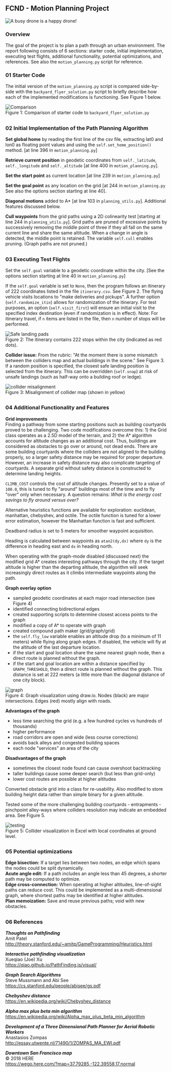 ## FCND - Motion Planning Project

![A busy drone is a happy drone!](images/skycity.png?raw=true)

### Overview

The goal of the project is to plan a path through an urban environment. The report following consists of 6 sections: starter code, initial implementation, executing test flights, additional functionality, potential optimizations, and references. See also the `motion_planning.py` script for reference.

### 01 Starter Code

The initial version of the `motion_planning.py` script is compared side-by-side with the `backyard_flyer_solution.py` script to briefly describe how each of the implemented modifications is functioning. See Figure 1 below.


![Comparison](images/compare.png?raw=true)<br>
Figure 1: Comparison of starter code to `backyard_flyer_solution.py`

## 
### 02 Initial Implementation of the Path Planning Algorithm

**Set global home** by reading the first line of the csv file, extracting lat0 and lon0 as floating point values and using the `self.set_home_position()` method. [at line 396 in `motion_planning.py`]

**Retrieve current position** in geodetic coordinates from `self._latitude`, `self._longitude` and `self._altitude` [at line 400 in `motion_planning.py`].

**Set the start point** as current location [at line 239 in `motion_planning.py`]

**Set the goal point** as any location on the grid [at 244 in `motion_planning.py` See also the options section starting at line 40]. 

**Diagonal motions** added to A* [at line 103 in `planning_utils.py`]. Additional features discussed below.

**Cull waypoints** from the grid paths using a 2D colinearity test [starting at line 244 in `planning_utils.py`]. Grid paths are pruned of excessive points by successively removing the middle point of three if they all fall on the same current line and share the same altitude. When a change in angle is detected, the middle point is retained. The variable `self.cull` enables pruning. (Graph paths are not pruned.) 

## 
### 03 Executing Test Flights

Set the `self.goal` variable to a geodetic coordinate within the city. [See the options section starting at line 40 in `motion_planning.py`]

If the `self.goal` variable is set to `None`, then the program follows an itinerary of 222 coordinates listed in the file `itinerary.csv`. See Figure 2. The flying vehicle visits locations to "make deliveries and pickups". A further option (`self.randomize_itin`) allows for randomization of the itinerary. For test purposes, an option (`self.visit_first`) will ensure an initial visit to the specified index destination (even if randomization is in effect). Note: For itinerary travel, if `n` items are listed in the file, then `n` number of stops will be performed.

![Safe landing pads](images/landings.png?raw=true)<br>
Figure 2: The itinerary contains 222 stops within the city (indicated as red dots).

**Collider issue:** From the rubric: "At the moment there is some mismatch between the colliders map and actual buildings in the scene." See Figure 3. If a random position is specified, the closest safe landing position is selected from the itinerary. This can be overridden (`self.snap`) at risk of unsafe landings (such as half-way onto a building roof or ledge).

![collider misalignment](images/ColliderMisalignment.png?raw=true)<br>
Figure 3: Misalignment of collider map (shown in yellow)

## 
### 04 Additional Functionality and Features

**Grid improvements**<br>
Finding a pathway from some starting positions such as building courtyards proved to be challenging. Two code modifications overcome this: 1) the Grid class operates as a 2.5D model of the terrain, and 2) the A* algorithm accounts for altitude changes as an additional cost. Thus, buildings are considered as obstacles to go over or around, not dead ends. There are some building courtyards where the colliders are not aligned to the building properly, so a larger safety distance may be required for proper departure. However, an increase in safety distance may also complicate targeting of courtyards. A separate grid without safety distance is constructed to determine landing heights.

`CLIMB_COST` controls the cost of altitude changes. Presently set to a value of `100.0`, this is tuned to fly "around" buildings most of the time and to fly "over" only when necessary. A question remains: *What is the energy cost savings to fly around versus over?*

Alternative heuristics functions are available for exploration: euclidean, manhattan, chebyshev, and octile. The octile function is tuned for a lower error estimation, however the Manhattan function is fast and sufficient.

Deadband radius is set to 5 meters for smoother waypoint acquisition.

Heading is calculated between waypoints as `atan2(dy,dx)` where `dy` is the difference in heading east and `dx` in heading north.

When operating with the graph-mode disabled (discussed next) the modified grid A* creates interesting pathways through the city. If the target altitude is higher than the departing altitude, the algorithm will seek increasingly direct routes as it climbs intermediate waypoints along the path.

**Graph overlay option**

- sampled geodetic coordinates at each major road intersection (see Figure 4)
- identified connecting bidirectional edges
- created supporting scripts to determine closest access points to the graph
- modified a copy of A* to operate with graph
- created compound path maker (grid/graph/grid)
- the `self.fly_low` variable enables an altitude drop (to a minimum of 11 meters) while flying along graph edges. If disabled, the vehicle will fly at the altitude of the last departure location.
- if the start and goal location share the same nearest graph node, then a direct route is planned without the graph.
- if the start and goal location are within a distance specified by `GRAPH_THRESHOLD`, then a direct route is planned without the graph. This distance is set at 222 meters (a little more than the diagonal distance of one city block).

![graph](images/graph.png?raw=true)<br>
Figure 4: Graph visualization using draw.io. Nodes (black) are major intersections. Edges (red) mostly align with roads.

**Advantages of the graph**

- less time searching the grid (e.g. a few hundred cycles vs hundreds of thousands)
- higher performance
- road corridors are open and wide (less course corrections)
- avoids back alleys and congested building spaces
- each node "services" an area of the city

**Disadvantages of the graph**

- sometimes the closest node found can cause overshoot backtracking
- taller buildings cause some deeper search (but less than grid-only)
- lower cost routes are possible at higher altitudes

Converted obstacle grid into a class for re-usability. Also modified to store building height data rather than simple binary for a given altitude.

Tested some of the more challenging building courtyards - entrapments - pinchpoint alley-ways where colliders resolution may indicate an embedded area. See Figure 5.<br>

![testing](images/LocalCoordinates-Alt000.JPG?raw=true)<br>
Figure 5: Collider visualization in Excel with local coordinates at ground level.

## 
### 05 Potential optimizations

**Edge bisection:** If a target lies between two nodes, an edge which spans the nodes could be split dynamically.<br>
**Acute angle edit:** If a path includes an angle less than 45 degrees, a shorter path may be computed to optimize.<br>
**Edge cross-connection:** When operating at higher altitudes, line-of-sight paths can reduce cost. This could be implemented as a multi-dimensional graph, where shortest paths may be identified at higher altitudes.<br>
**Plan memoization:** Save and reuse previous paths; void with new obstacles.

## 
### 06 References

***Thoughts on Pathfinding***<br>
Amit Patel<br>
http://theory.stanford.edu/~amitp/GameProgramming/Heuristics.html

***Interactive pathfinding visualization***<br>
Xueqiao (Joe) Xu<br>
https://qiao.github.io/PathFinding.js/visual/

***Graph Search Algorithms***<br>
Steve Mussmann and Abi See<br>
https://cs.stanford.edu/people/abisee/gs.pdf

***Chebyshev distance***<br>
https://en.wikipedia.org/wiki/Chebyshev_distance

***Alpha max plus beta min algorithm***
https://en.wikipedia.org/wiki/Alpha_max_plus_beta_min_algorithm

***Development of a Three Dimensional Path Planner for Aerial Robotic Workers***<br>
Anastasios Zompas<br>
http://essay.utwente.nl/71490/1/ZOMPAS_MA_EWI.pdf

***Downtown San Francisco map***<br>
© 2018 HERE<br>
https://wego.here.com/?map=37.79285,-122.39558,17,normal
